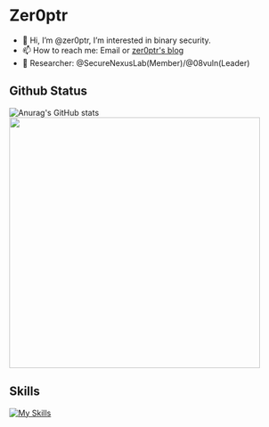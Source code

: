 # Zer0ptr

- 👋 Hi, I’m @zer0ptr, I’m interested in binary security.
- 📫 How to reach me: Email or [zer0ptr's blog](https://zer0ptr.github.io)
- 🔭 Researcher: @SecureNexusLab(Member)/@08vuln(Leader)

## Github Status
![Anurag's GitHub stats](https://github-readme-stats.vercel.app/api?username=zer0ptr&show_icons=true&theme=tokyonight)
<img height="450px" src="https://github-readme-stats.vercel.app/api/top-langs/?username=zer0ptr&layout=compact&theme=tokyonight&hide=javascript,html,css,ejs,less,shell,makefile,batchfile,java" />

## Skills
[![My Skills](https://skillicons.dev/icons?i=python,flask,django,go,linux,docker,bash,php,html,js,cpp,c,git,md,mysql,vscode,visualstudio,pycharm,obsidian,github,ps,gmail,wasm)](https://skillicons.dev)

